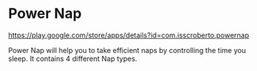 # Power Nap

https://play.google.com/store/apps/details?id=com.isscroberto.powernap

Power Nap will help you to take efficient naps by controlling the time you sleep. It contains 4 different Nap types.
